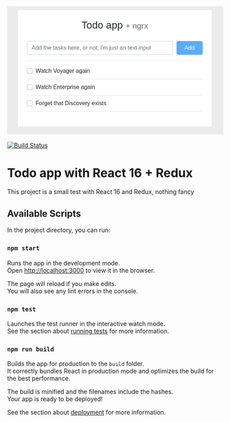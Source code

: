![](https://github.com/alexis1111/react-todo/blob/master/public/ng-todo.gif)

[![Build Status](https://travis-ci.org/alexis1111/react-todo.png?branch=master)](https://travis-ci.org/alexis1111/ng-todo)

# Todo app with React 16 + Redux

This project is a small test with React 16 and Redux, nothing fancy

## Available Scripts

In the project directory, you can run:

### `npm start`

Runs the app in the development mode.<br>
Open [http://localhost:3000](http://localhost:3000) to view it in the browser.

The page will reload if you make edits.<br>
You will also see any lint errors in the console.

### `npm test`

Launches the test runner in the interactive watch mode.<br>
See the section about [running tests](https://facebook.github.io/create-react-app/docs/running-tests) for more information.

### `npm run build`

Builds the app for production to the `build` folder.<br>
It correctly bundles React in production mode and optimizes the build for the best performance.

The build is minified and the filenames include the hashes.<br>
Your app is ready to be deployed!

See the section about [deployment](https://facebook.github.io/create-react-app/docs/deployment) for more information.
